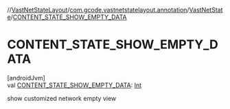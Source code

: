 //[VastNetStateLayout](../../../index.md)/[com.gcode.vastnetstatelayout.annotation](../index.md)/[VastNetState](index.md)/[CONTENT_STATE_SHOW_EMPTY_DATA](-c-o-n-t-e-n-t_-s-t-a-t-e_-s-h-o-w_-e-m-p-t-y_-d-a-t-a.md)

# CONTENT_STATE_SHOW_EMPTY_DATA

[androidJvm]\
val [CONTENT_STATE_SHOW_EMPTY_DATA](-c-o-n-t-e-n-t_-s-t-a-t-e_-s-h-o-w_-e-m-p-t-y_-d-a-t-a.md): [Int](https://kotlinlang.org/api/latest/jvm/stdlib/kotlin/-int/index.html)

show customized network empty view
